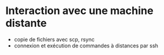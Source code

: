 # Interaction avec une machine distante

- copie de fichiers avec scp, rsync
- connexion et exécution de commandes à distances par ssh
